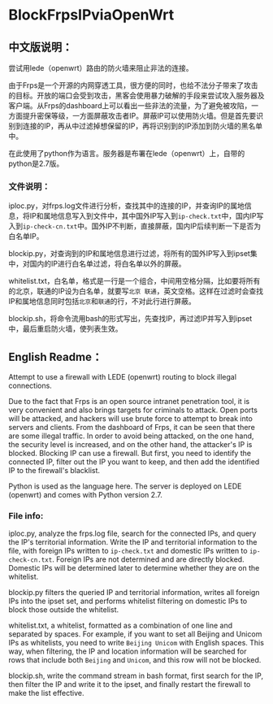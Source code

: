 # BlockFrpsIPviaOpenWrt
## 中文版说明：
尝试用lede（openwrt）路由的防火墙来阻止非法的连接。

由于Frps是一个开源的内网穿透工具，很方便的同时，也给不法分子带来了攻击的目标。开放的端口会受到攻击，黑客会使用暴力破解的手段来尝试攻入服务器及客户端。从Frps的dashboard上可以看出一些非法的流量，为了避免被攻陷，一方面提升密保等级，一方面屏蔽攻击者IP。屏蔽IP可以使用防火墙。但是首先要识别到连接的IP，再从中过滤掉想保留的IP，再将识别到的IP添加到防火墙的黑名单中。

在此使用了python作为语言。服务器是布署在lede（openwrt）上，自带的python是2.7版。

### 文件说明：
iploc.py，对frps.log文件进行分析，查找其中的连接的IP，并查询IP的属地信息，将IP和属地信息写入到文件中，其中国外IP写入到`ip-check.txt`中，国内IP写入到`ip-check-cn.txt`中。国外IP不判断，直接屏蔽，国内IP后续判断一下是否为白名单IP。

blockip.py，对查询到的IP和属地信息进行过滤，将所有的国外IP写入到ipset集中，对国内的IP进行白名单过滤，将白名单以外的屏蔽。

whitelist.txt，白名单，格式是一行是一个组合，中间用空格分隔，比如要将所有的北京，联通的IP设为白名单，就要写`北京 联通`，英文空格。这样在过滤时会查找IP和属地信息同时包括`北京`和`联通`的行，不对此行进行屏蔽。

blockip.sh，将命令流用bash的形式写出，先查找IP，再过滤IP并写入到ipset中，最后重启防火墙，使列表生效。


## English Readme：
Attempt to use a firewall with LEDE (openwrt) routing to block illegal connections.

Due to the fact that Frps is an open source intranet penetration tool, it is very convenient and also brings targets for criminals to attack. Open ports will be attacked, and hackers will use brute force to attempt to break into servers and clients. From the dashboard of Frps, it can be seen that there are some illegal traffic. In order to avoid being attacked, on the one hand, the security level is increased, and on the other hand, the attacker's IP is blocked. Blocking IP can use a firewall. But first, you need to identify the connected IP, filter out the IP you want to keep, and then add the identified IP to the firewall's blacklist.

Python is used as the language here. The server is deployed on LEDE (openwrt) and comes with Python version 2.7.
### File info:
iploc.py, analyze the frps.log file, search for the connected IPs, and query the IP's territorial information. Write the IP and territorial information to the file, with foreign IPs written to `ip-check.txt` and domestic IPs written to `ip-check-cn.txt`. Foreign IPs are not determined and are directly blocked. Domestic IPs will be determined later to determine whether they are on the whitelist.

blockip.py filters the queried IP and territorial information, writes all foreign IPs into the ipset set, and performs whitelist filtering on domestic IPs to block those outside the whitelist.

whitelist.txt, a whitelist, formatted as a combination of one line and separated by spaces. For example, if you want to set all Beijing and Unicom IPs as whitelists, you need to write `Beijing Unicom` with English spaces. This way, when filtering, the IP and location information will be searched for rows that include both `Beijing` and `Unicom`, and this row will not be blocked.

blockip.sh, write the command stream in bash format, first search for the IP, then filter the IP and write it to the ipset, and finally restart the firewall to make the list effective.
